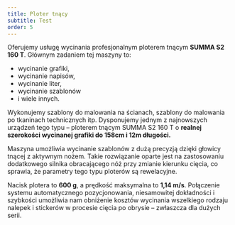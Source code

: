 ```yaml
---
title: Ploter tnący
subtitle: Test
order: 5
---
```


Oferujemy usługę wycinania profesjonalnym ploterem tnącym **SUMMA S2 160 T**.
Głównym zadaniem tej maszyny to:

- wycinanie grafiki,
- wycinanie napisów,
- wycinanie liter,
- wycinanie szablonów
- i wiele innych.

Wykonujemy szablony do malowania na ścianach, szablony do malowania po tkaninach
technicznych itp. Dysponujemy jednym z najnowszych urządzeń tego typu – ploterem
tnącym SUMMA S2 160 T o **realnej szerokości wycinanej grafiki do 158cm i 12m
długości.**

Maszyna umożliwia wycinanie szablonów z dużą precyzją dzięki głowicy tnącej z
aktywnym nożem. Takie rozwiązanie oparte jest na zastosowaniu dodatkowego
silnika obracającego nóż przy zmianie kierunku cięcia, co sprawia, że parametry
tego typu ploterów są rewelacyjne.

Nacisk plotera to **600 g**, a prędkość maksymalna to **1,14 m/s**. Połączenie
systemu automatycznego pozycjonowania, niesamowitej dokładności i szybkości
umożliwia nam obniżenie kosztów wycinania wszelkiego rodzaju nalepek i stickerów
w procesie cięcia po obrysie – zwłaszcza dla dużych serii.
